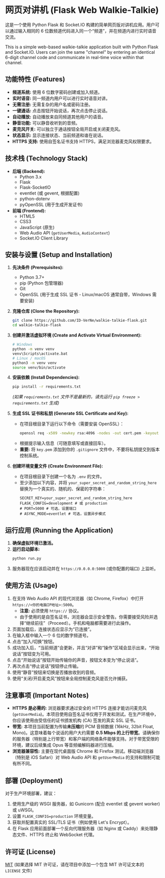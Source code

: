 # 网页对讲机 (Flask Web Walkie-Talkie)

这是一个使用 Python Flask 和 Socket.IO 构建的简单网页版对讲机应用。用户可以通过输入相同的 6 位数频道代码进入同一个“频道”，并在频道内进行实时语音交流。

This is a simple web-based walkie-talkie application built with Python Flask and Socket.IO. Users can join the same "channel" by entering an identical 6-digit channel code and communicate in real-time voice within that channel.

## 功能特性 (Features)

*   **频道系统:** 使用 6 位数字密码创建或加入频道。
*   **实时语音:** 同一频道内用户可以进行实时语音对讲。
*   **无需注册:** 无需复杂的用户名或密码注册。
*   **一键通话:** 点击按钮开始说话，再次点击停止说话。
*   **自动播放:** 自动播放来自同频道其他用户的语音。
*   **静音功能:** 可以静音收听到的音频。
*   **麦克风开关:** 可以独立于通话按钮全局开启或关闭麦克风。
*   **状态显示:** 显示连接状态、当前频道和谁在说话。
*   **HTTPS 支持:** 使用自签名证书支持 HTTPS，满足浏览器麦克风权限要求。

## 技术栈 (Technology Stack)

*   **后端 (Backend):**
    *   Python 3.x
    *   Flask
    *   Flask-SocketIO
    *   eventlet (或 gevent, 根据配置)
    *   python-dotenv
    *   pyOpenSSL (用于生成开发证书)
*   **前端 (Frontend):**
    *   HTML5
    *   CSS3
    *   JavaScript (原生)
    *   Web Audio API (`getUserMedia`, `AudioContext`)
    *   Socket.IO Client Library

## 安装与设置 (Setup and Installation)

1.  **先决条件 (Prerequisites):**
    *   Python 3.7+
    *   pip (Python 包管理器)
    *   Git
    *   OpenSSL (用于生成 SSL 证书 - Linux/macOS 通常自带，Windows 需要安装)

2.  **克隆仓库 (Clone the Repository):**
    ```bash
    git clone https://github.com/ID-VerNe/walkie-talkie-flask.git
    cd walkie-talkie-flask
    ```

3.  **创建并激活虚拟环境 (Create and Activate Virtual Environment):**
    ```bash
    # Windows
    python -m venv venv
    venv\Scripts\activate.bat
    # Linux / macOS
    python3 -m venv venv
    source venv/bin/activate
    ```

4.  **安装依赖 (Install Dependencies):**
    ```bash
    pip install -r requirements.txt
    ```
    *(如果 `requirements.txt` 文件不是最新的，请先运行 `pip freeze > requirements.txt` 生成)*

5.  **生成 SSL 证书和私钥 (Generate SSL Certificate and Key):**
    *   在项目根目录下运行以下命令（需要安装 OpenSSL）：
        ```bash
        openssl req -x509 -newkey rsa:4096 -nodes -out cert.pem -keyout key.pem -days 365
        ```
    *   根据提示输入信息（可随意填写或直接回车）。
    *   **重要:** 将 `key.pem` 添加到你的 `.gitignore` 文件中，不要将私钥提交到版本控制系统。

6.  **创建环境变量文件 (Create Environment File):**
    *   在项目根目录下创建一个名为 `.env` 的文件。
    *   至少添加以下内容，并将 `your_super_secret_and_random_string_here` 替换为一个真实的、随机的、保密的字符串：
        ```dotenv
        SECRET_KEY=your_super_secret_and_random_string_here
        FLASK_CONFIG=development # 或 production
        # PORT=5000 # 可选，设置端口
        # ASYNC_MODE=eventlet # 可选，设置异步模式
        ```

## 运行应用 (Running the Application)

1.  **确保虚拟环境已激活。**
2.  **运行启动脚本:**
    ```bash
    python run.py
    ```
3.  服务器现在应该启动并在 `https://0.0.0.0:5000` (或你配置的端口) 上监听。

## 使用方法 (Usage)

1.  在支持 Web Audio API 的现代浏览器（如 Chrome, Firefox）中打开 `https://<你的电脑IP地址>:5000`。
    *   **注意:** 必须使用 `https://` 协议。
    *   由于使用的是自签名证书，浏览器会显示安全警告。你需要接受风险并选择“继续前往”（Proceed）。手机和电脑都需要进行此操作。
2.  页面加载后，连接状态应显示为“已连接”。
3.  在输入框中输入一个 6 位的数字频道号。
4.  点击“加入/切换”按钮。
5.  成功加入后，“当前频道”会更新，并且“对讲”和“操作”区域会显示出来，“开始说话”按钮变为可用。
6.  点击“开始说话”按钮开始传输你的声音，按钮文本变为“停止说话”。
7.  再次点击“停止说话”按钮停止传输。
8.  使用“静音”按钮来切换是否播放收到的音频。
9.  使用“关闭/开启麦克风”按钮来全局控制麦克风是否允许捕获。

## 注意事项 (Important Notes)

*   **HTTPS 是必需的:** 浏览器要求通过安全的 HTTPS 连接才能访问麦克风 (`getUserMedia`)。本项目使用自签名证书仅用于开发和测试。在生产环境中，你应该使用由受信任的证书颁发机构 (CA) 签发的真实 SSL 证书。
*   **带宽:** 本项目当前配置为传输**未压缩**的 PCM 音频数据 (16kHz, 32bit Float, Mono)。这意味着每个说话的用户大约需要 **0.5 Mbps 的上行带宽**。请确保你的服务器（特别是上行带宽）和客户端的网络条件能够支持。对于带宽受限的环境，建议后续集成 Opus 等音频编解码器进行压缩。
*   **浏览器兼容性:** 主要在现代桌面版 Chrome 和 Firefox 测试。移动端浏览器（特别是 iOS Safari）对 Web Audio API 和 `getUserMedia` 的支持和限制可能有所不同。

## 部署 (Deployment)

对于生产环境部署，建议：

1.  使用生产级的 WSGI 服务器，如 Gunicorn (配合 eventlet 或 gevent worker) 或 uWSGI。
2.  设置 `FLASK_CONFIG=production` 环境变量。
3.  获取并配置真实的 SSL/TLS 证书（例如使用 Let's Encrypt）。
4.  在 Flask 应用前面部署一个反向代理服务器（如 Nginx 或 Caddy）来处理静态文件、HTTPS 终止和 WebSocket 代理。

## 许可证 (License)

[MIT](LICENSE) (如果选择 MIT 许可证，请在项目中添加一个包含 MIT 许可证文本的 `LICENSE` 文件)